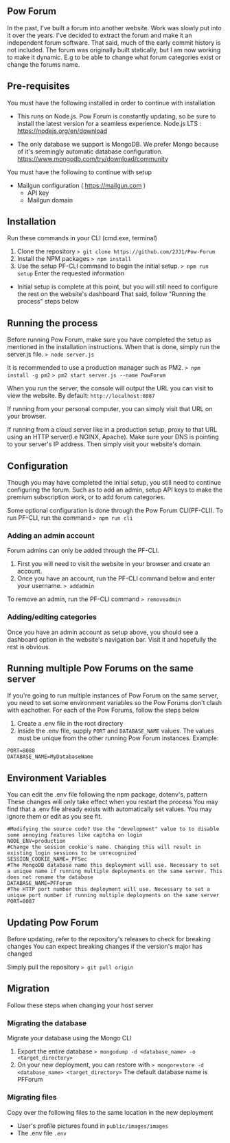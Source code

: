 ## Pow Forum
In the past, I've built a forum into another website. Work was slowly put into it over the years. I've decided to extract the forum and make it an independent forum software. That said, much of the early commit history is not included. The forum was originally built statically, but I am now working to make it dynamic. E.g to be able to change what forum categories exist or change the forums name.

## Pre-requisites
You must have the following installed in order to continue with installation

- This runs on Node.js. Pow Forum is constantly updating, so be sure to install the latest version for a seamless experience.
Node.js LTS : https://nodejs.org/en/download

- The only database we support is MongoDB. We prefer Mongo because of it's seemingly automatic database configuration.
https://www.mongodb.com/try/download/community

You must have the following to continue with setup

- Mailgun configuration ( https://mailgun.com )
    * API key
    * Mailgun domain

## Installation
Run these commands in your CLI (cmd.exe, terminal)

1. Clone the repository
`> git clone https://github.com/2JJ1/Pow-Forum`
2. Install the NPM packages
`> npm install`
3. Use the setup PF-CLI command to begin the initial setup.
`> npm run setup`
Enter the requested information
* Initial setup is complete at this point, but you will still need to configure the rest on the website's dashboard
That said, follow "Running the process" steps below

## Running the process
Before running Pow Forum, make sure you have completed the setup as mentioned in the installation instructions.
When that is done, simply run the server.js file. 
`> node server.js`

It is recommended to use a production manager such as PM2.
`> npm install -g pm2`
`> pm2 start server.js --name PowForum`

When you run the server, the console will output the URL you can visit to view the website.
By default: `http://localhost:8087`

If running from your personal computer, you can simply visit that URL on your browser. 

If running from a cloud server like in a production setup, proxy to that URL using an HTTP server(I.e NGINX, Apache). Make sure your DNS is pointing to your server's IP address. Then simply visit your website's domain.

## Configuration
Though you may have completed the initial setup, you still need to continue configuring the forum. Such as to add an admin, 
setup API keys to make the premium subscription work, or to add forum categories.

Some optional configuration is done through the Pow Forum CLI(PF-CLI). To run PF-CLI, run the command
`> npm run cli`

### Adding an admin account
Forum admins can only be added through the PF-CLI. 
1. First you will need to visit the website in your browser and create an account. 
2. Once you have an account, run the PF-CLI command below and enter your username.
`> addadmin`

To remove an admin, run the PF-CLI command `> removeadmin`

### Adding/editing categories
Once you have an admin account as setup above, you should see a dashboard option in the website's navigation bar. Visit it and hopefully the rest is obvious.

## Running multiple Pow Forums on the same server
If you're going to run multiple instances of Pow Forum on the same server, you need to set some environment variables so the Pow Forums don't clash with eachother. For each of the Pow Forums, follow the steps below

1. Create a .env file in the root directory
2. Inside the .env file, supply `PORT` and `DATABASE_NAME` values. The values must be unique from the other running Pow Forum instances.
Example:
```.env
PORT=8088
DATABASE_NAME=MyDatabaseName
```

## Environment Variables
You can edit the .env file following the npm package, dotenv's, pattern
These changes will only take effect when you restart the process
You may find that a .env file already exists with automatically set values. You may ignore them or edit as you see fit.
```.env
#Modifying the source code? Use the "development" value to to disable some annoying features like captcha on login
NODE_ENV=production
#Change the session cookie's name. Changing this will result in existing login sessions to be unrecognized
SESSION_COOKIE_NAME=_PFSec
#The MongoDB database name this deployment will use. Necessary to set a unique name if running multiple deployments on the same server. This does not rename the database
DATABASE_NAME=PFForum
#The HTTP port number this deployment will use. Necessary to set a unique port number if running multiple deployments on the same server
PORT=8087
````

## Updating Pow Forum
Before updating, refer to the repository's releases to check for breaking changes
You can expect breaking changes if the version's major has changed

Simply pull the repository
`> git pull origin`

## Migration
Follow these steps when changing your host server

### Migrating the database
Migrate your database using the Mongo CLI
1. Export the entire database
`> mongodump -d <database_name> -o <target_directory>`
2. On your new deployment, you can restore with
`> mongorestore -d <database_name> <target_directory>`
The default database name is PFForum

### Migrating files
Copy over the following files to the same location in the new deployment

* User's profile pictures found in
`public/images/images`
* The .env file
`.env`
